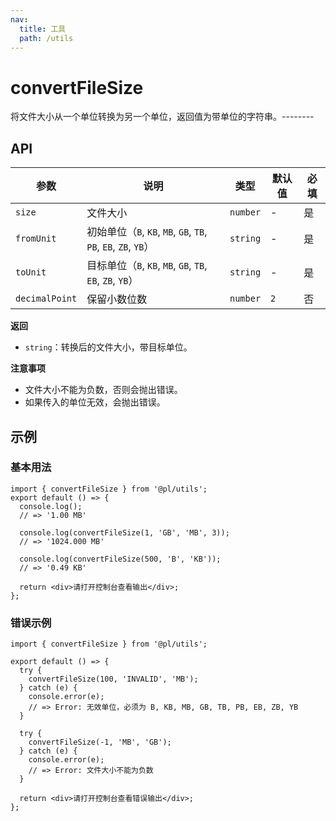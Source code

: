 ```yaml
---
nav:
  title: 工具
  path: /utils
---
```


# convertFileSize

将文件大小从一个单位转换为另一个单位，返回值为带单位的字符串。--------

## API

| 参数           | 说明                                                            | 类型     | 默认值 | 必填 |
| -------------- | --------------------------------------------------------------- | -------- | ------ | ---- |
| `size`         | 文件大小                                                        | `number` | -      | 是   |
| `fromUnit`     | 初始单位（`B`, `KB`, `MB`, `GB`, `TB`, `PB`, `EB`, `ZB`, `YB`） | `string` | -      | 是   |
| `toUnit`       | 目标单位（`B`, `KB`, `MB`, `GB`, `TB`, `EB`, `ZB`, `YB`）       | `string` | -      | 是   |
| `decimalPoint` | 保留小数位数                                                    | `number` | `2`    | 否   |

**返回**

- `string`：转换后的文件大小，带目标单位。

**注意事项**

- 文件大小不能为负数，否则会抛出错误。
- 如果传入的单位无效，会抛出错误。

## 示例

### 基本用法

```tsx
import { convertFileSize } from '@pl/utils';
export default () => {
  console.log();
  // => '1.00 MB'

  console.log(convertFileSize(1, 'GB', 'MB', 3));
  // => '1024.000 MB'

  console.log(convertFileSize(500, 'B', 'KB'));
  // => '0.49 KB'

  return <div>请打开控制台查看输出</div>;
};
```

### 错误示例

```tsx | pure
import { convertFileSize } from '@pl/utils';

export default () => {
  try {
    convertFileSize(100, 'INVALID', 'MB');
  } catch (e) {
    console.error(e);
    // => Error: 无效单位，必须为 B, KB, MB, GB, TB, PB, EB, ZB, YB
  }

  try {
    convertFileSize(-1, 'MB', 'GB');
  } catch (e) {
    console.error(e);
    // => Error: 文件大小不能为负数
  }

  return <div>请打开控制台查看错误输出</div>;
};
```
